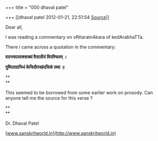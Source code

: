 +++
title = "000 dhaval patel"

+++
[[dhaval patel	2012-01-21, 22:51:54 [Source](https://groups.google.com/g/bvparishat/c/tSZjEQdRscA)]]



Dear all,

I was reading a commentary on vRttaratnAkara of kedArabhaTTa.

There i came across a quotation in the commentary:

  

**वदन्त्यपरवक्त्राख्यं वैतालीयं विपश्चितम्‌ ।**

**पुष्पिताग्राभिधं केचिदौपच्छंदसिकं तथा ॥**

**  
**

This seemed to be borrowed from some earlier work on prosody. Can anyone tell me the source for this verse ?

**  
**

Dr. Dhaval Patel

[www.sanskritworld.in](http://www.sanskritworld.in)

